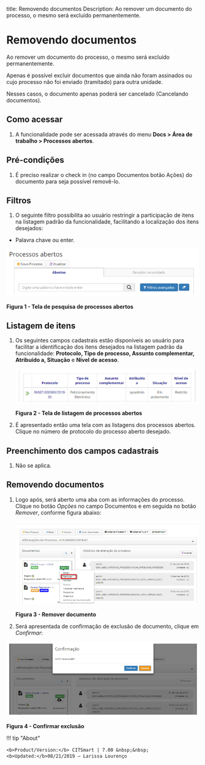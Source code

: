 title: Removendo documentos
Description: Ao remover um documento do processo, o mesmo será excluído permanentemente.
# Removendo documentos

Ao remover um documento do processo, o mesmo será excluído permanentemente.

Apenas é possível excluir documentos que ainda não foram assinados ou cujo processo não foi enviado (tramitado) para outra 
unidade.

Nesses casos, o documento apenas poderá ser cancelado (Cancelando documentos).

Como acessar
--------------

1. A funcionalidade pode ser acessada através do menu **Docs > Área de trabalho > Processos abertos**.

Pré-condições
----------------

1. É preciso realizar o check in (no campo Documentos botão Ações) do documento para seja possível removê-lo.

Filtros
---------

1. O seguinte filtro possibilita ao usuário restringir a participação de itens na listagem padrão da funcionalidade, facilitando
a localização dos itens desejados:

- Palavra chave ou enter.

![Pesquisar](images/remove.img1.jpg)

**Figura 1 - Tela de pesquisa de processos abertos**

Listagem de itens
---------------------

1. Os seguintes campos cadastrais estão disponíveis ao usuário para facilitar a identificação dos itens desejados na listagem
padrão da funcionalidade: **Protocolo, Tipo de processo, Assunto complementar, Atribuído a, Situação** e **Nível de acesso**.

    ![Listagem](images/remove.img2.jpg)
    
    **Figura 2 - Tela de listagem de processos abertos**
    
2. É apresentado então uma tela com as listagens dos processos abertos. Clique no número de protocolo do processo aberto
desejado.

Preenchimento dos campos cadastrais
--------------------------------------

1. Não se aplica.

Removendo documentos
----------------------

1. Logo após, será aberto uma aba com as informações do processo. Clique no botão *Opções* no campo Documentos e em seguida no 
botão *Remover*, conforme figura abaixo:

    ![Remover](images/remove.img3.jpg)
    
    **Figura 3 - Remover documento**
    
2. Será apresentada de confirmação de exclusão de documento, clique em *Confirmar*:

![Exclusão](images/remove.img4.jpg)

**Figura 4 - Confirmar exclusão**

!!! tip "About"

    <b>Product/Version:</b> CITSmart | 7.00 &nbsp;&nbsp;
    <b>Updated:</b>08/21/2019 – Larissa Lourenço















